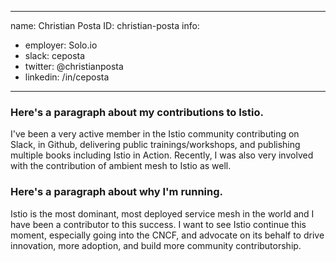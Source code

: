 -------------------------------------------------------------
name: Christian Posta
ID: christian-posta
info:
  - employer: Solo.io
  - slack: ceposta
  - twitter: @christianposta
  - linkedin: /in/ceposta
-------------------------------------------------------------

### Here's a paragraph about my contributions to Istio.

I've been a very active member in the Istio community contributing on Slack, in Github, delivering public trainings/workshops, and publishing multiple books including Istio in Action. Recently, I was also very involved with the contribution of ambient mesh to Istio as well.

### Here's a paragraph about why I'm running.

Istio is the most dominant, most deployed service mesh in the world and I have been a contributor to this success. I want to see Istio continue this moment, especially going into the CNCF, and advocate on its behalf to drive innovation, more adoption, and build more community contributorship.
